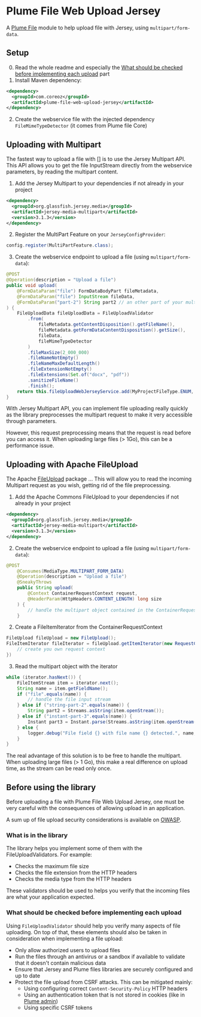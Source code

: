 Plume File Web Upload Jersey
============================

A [Plume File](../) module to help upload file with Jersey, using `multipart/form-data`.

Setup
-----

0. Read the whole readme and especially the [What should be checked before implementing each upload](#what-should-be-checked-before-implementing-each-upload) part
1. Install Maven dependency:
```xml
<dependency>
  <groupId>com.coreoz</groupId>
  <artifactId>plume-file-web-upload-jersey</artifactId>
</dependency>
```
2. Create the webservice file with the injected dependency `FileMimeTypeDetector` (it comes from Plume file Core)

Uploading with Multipart
------------------------

The fastest way to upload a file with [] is to use the Jersey Multipart API.
This API allows you to get the file InputStream directly from the webservice parameters, by reading the multipart content.

1. Add the Jersey Multipart to your dependencies if not already in your project
```xml
<dependency>
  <groupId>org.glassfish.jersey.media</groupId>
  <artifactId>jersey-media-multipart</artifactId>
  <version>3.1.3</version>
</dependency>
```
2. Register the MultiPart Feature on your `JerseyConfigProvider`:
```java
config.register(MultiPartFeature.class);
```
3. Create the webservice endpoint to upload a file (using `multipart/form-data`):
```java
@POST
@Operation(description = "Upload a file")
public void upload(
    @FormDataParam("file") FormDataBodyPart fileMetadata,
    @FormDataParam("file") InputStream fileData,
    @FormDataParam("part-2") String part2 // an other part of your multipart request
) {
    FileUploadData fileUploadData = FileUploadValidator
        .from(
            fileMetadata.getContentDisposition().getFileName(),
            fileMetadata.getFormDataContentDisposition().getSize(),
            fileData,
            fileMimeTypeDetector
        )
        .fileMaxSize(2_000_000)
        .fileNameNotEmpty()
        .fileNameMaxDefaultLength()
        .fileExtensionNotEmpty()
        .fileExtensions(Set.of("docx", "pdf"))
        .sanitizeFileName()
        .finish();
    return this.fileUploadWebJerseyService.add(MyProjectFileType.ENUM, fileUploadData);
}
```

With Jersey Multipart API, you can implement file uploading really quickly as the library preprocesses the multipart request 
to make it very accessible through parameters.

However, this request preprocessing means that the request is read before you can access it. 
When uploading large files (> 1Go), this can be a performance issue.

Uploading with Apache FileUpload
--------------------------------

The Apache [FileUpload](https://commons.apache.org/proper/commons-fileupload/) package ...
This will allow you to read the incoming Multipart request as you wish, getting rid of the file preprocessing.

1. Add the Apache Commons FileUpload to your dependencies if not already in your project
```xml
<dependency>
  <groupId>org.glassfish.jersey.media</groupId>
  <artifactId>jersey-media-multipart</artifactId>
  <version>3.1.3</version>
</dependency>
```
2. Create the webservice endpoint to upload a file (using `multipart/form-data`):
```java
@POST
    @Consumes(MediaType.MULTIPART_FORM_DATA)
    @Operation(description = "Upload a file")
    @SneakyThrows
    public String upload(
        @Context ContainerRequestContext request,
        @HeaderParam(HttpHeaders.CONTENT_LENGTH) long size
    ) {
        // handle the multipart object contained in the ContainerRequestContext ... 
    }
```
2. Create a FileItemIterator from the ContainerRequestContext
```java
FileUpload fileUpload = new FileUpload();
FileItemIterator fileIterator = fileUpload.getItemIterator(new RequestContext() {
    // create you own request context
})
```
3. Read the multipart object with the iterator
```java
while (iterator.hasNext()) {
    FileItemStream item = iterator.next();
    String name = item.getFieldName();
    if ("file".equals(name)) {
        // handle the file input stream
    } else if ("string-part-2".equals(name)) {
        String part2 = Streams.asString(item.openStream());
    } else if ("instant-part-3".equals(name)) {
        Instant part3 = Instant.parse(Streams.asString(item.openStream()));
    } else {
        logger.debug("File field {} with file name {} detected.", name, item.getName());
    }
}
```

The real advantage of this solution is to be free to handle the multipart.
When uploading large files (> 1 Go), this make a real difference on upload time, as the stream can be read only once.

Before using the library
------------------------

Before uploading a file with Plume File Web Upload Jersey,
one must be very careful with the consequences of allowing upload in an application.

A sum up of file upload security considerations is available on [OWASP](https://cheatsheetseries.owasp.org/cheatsheets/File_Upload_Cheat_Sheet.html).

### What is in the library

The library helps you implement some of them with the FileUploadValidators. For example:
- Checks the maximum file size
- Checks the file extension from the HTTP headers
- Checks the media type from the HTTP headers

These validators should be used to helps you verify that the incoming files are what your application expected.

### What should be checked before implementing each upload

Using `FileUploadValidator` should help you verify many aspects of file uploading. On top of that, these elements should also be taken in consideration when implementing a file upload: 
- Only allow authorized users to upload files
- Run the files through an antivirus or a sandbox if available to validate that it doesn't contain malicious data
- Ensure that Jersey and Plume files libraries are securely configured and up to date
- Protect the file upload from CSRF attacks. This can be mitigated mainly:
  - Using configuring correct `Content-Security-Policy` HTTP headers
  - Using an authentication token that is not stored in cookies (like in [Plume admin](https://github.com/Coreoz/Plume-admin))
  - Using specific CSRF tokens
